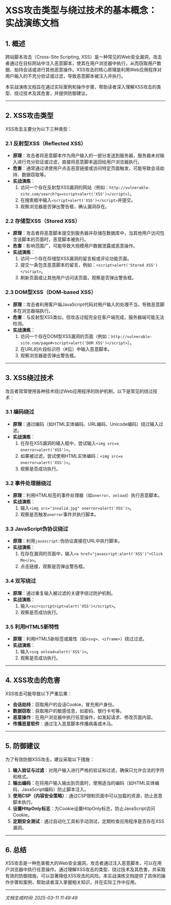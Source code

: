 # XSS攻击类型与绕过技术的基本概念：实战演练文档

## 1. 概述

跨站脚本攻击（Cross-Site Scripting, XSS）是一种常见的Web安全漏洞，攻击者通过在目标网站中注入恶意脚本，使其在用户浏览器中执行，从而窃取用户数据、劫持会话或进行其他恶意操作。XSS攻击的核心原理是利用Web应用程序对用户输入的不充分验证或过滤，导致恶意脚本被注入并执行。

本实战演练文档旨在通过实际案例和操作步骤，帮助读者深入理解XSS攻击的类型、绕过技术及其危害，并提供防御建议。

---

## 2. XSS攻击类型

XSS攻击主要分为以下三种类型：

### 2.1 反射型XSS（Reflected XSS）
- **原理**：攻击者将恶意脚本作为用户输入的一部分发送到服务器，服务器未对输入进行充分验证或过滤，直接将恶意脚本返回给用户浏览器执行。
- **危害**：通常通过诱使用户点击恶意链接或访问特定页面触发，可能导致会话劫持、数据窃取等。
- **实战演练**：
  1. 访问一个存在反射型XSS漏洞的网站（例如：`http://vulnerable-site.com/search?q=<script>alert('XSS')</script>`）。
  2. 在搜索框中输入`<script>alert('XSS')</script>`并提交。
  3. 观察浏览器是否弹出警告框，确认漏洞存在。

### 2.2 存储型XSS（Stored XSS）
- **原理**：攻击者将恶意脚本提交到服务器并存储在数据库中，当其他用户访问包含该脚本的页面时，恶意脚本被执行。
- **危害**：影响范围广，可能导致大规模用户数据泄露或恶意操作。
- **实战演练**：
  1. 访问一个存在存储型XSS漏洞的留言板或评论功能页面。
  2. 提交一条包含恶意脚本的留言，例如：`<script>alert('Stored XSS')</script>`。
  3. 刷新页面或让其他用户访问该页面，观察是否弹出警告框。

### 2.3 DOM型XSS（DOM-based XSS）
- **原理**：攻击者利用客户端JavaScript代码对用户输入的处理不当，导致恶意脚本在浏览器端执行。
- **危害**：与反射型XSS类似，但攻击过程完全在客户端完成，服务器端可能无法检测。
- **实战演练**：
  1. 访问一个存在DOM型XSS漏洞的页面（例如：`http://vulnerable-site.com/page#<script>alert('DOM XSS')</script>`）。
  2. 在URL的片段标识符（#后）中输入恶意脚本。
  3. 观察浏览器是否弹出警告框。

---

## 3. XSS绕过技术

攻击者常常使用各种技术绕过Web应用程序的防护机制，以下是常见的绕过技术：

### 3.1 编码绕过
- **原理**：通过编码（如HTML实体编码、URL编码、Unicode编码）绕过输入过滤。
- **实战演练**：
  1. 在存在XSS漏洞的输入框中，尝试输入`<img src=x onerror=alert('XSS')>`。
  2. 如果被过滤，尝试使用HTML实体编码：`<img src=x onerror=alert('XSS')>`。
  3. 观察是否成功执行。

### 3.2 事件处理器绕过
- **原理**：利用HTML标签的事件处理器（如`onerror`、`onload`）执行恶意脚本。
- **实战演练**：
  1. 输入`<img src="invalid.jpg" onerror=alert('XSS')>`。
  2. 观察是否触发`onerror`事件并执行脚本。

### 3.3 JavaScript伪协议绕过
- **原理**：利用`javascript:`伪协议直接在URL中执行脚本。
- **实战演练**：
  1. 在存在漏洞的页面中，输入`<a href="javascript:alert('XSS')">Click Me</a>`。
  2. 点击链接，观察是否弹出警告框。

### 3.4 双写绕过
- **原理**：通过重复输入被过滤的关键字绕过防护机制。
- **实战演练**：
  1. 输入`<scr<script>ipt>alert('XSS')</script>`。
  2. 观察是否成功执行。

### 3.5 利用HTML5新特性
- **原理**：利用HTML5新标签或属性（如`<svg>`、`<iframe>`）绕过过滤。
- **实战演练**：
  1. 输入`<svg onload=alert('XSS')>`。
  2. 观察是否成功执行。

---

## 4. XSS攻击的危害

XSS攻击可能导致以下严重后果：
- **会话劫持**：窃取用户的会话Cookie，冒充用户身份。
- **数据窃取**：获取用户的敏感信息，如密码、银行卡号等。
- **恶意操作**：在用户浏览器中执行任意操作，如发起请求、修改页面内容。
- **传播恶意软件**：通过注入恶意脚本传播病毒或木马。

---

## 5. 防御建议

为了有效防御XSS攻击，建议采取以下措施：
1. **输入验证与过滤**：对用户输入进行严格的验证和过滤，确保只允许合法的字符和格式。
2. **输出编码**：在将用户输入输出到页面时，使用适当的编码（如HTML实体编码、JavaScript编码）防止脚本注入。
3. **使用CSP（内容安全策略）**：通过CSP限制页面中可以加载的资源，防止恶意脚本执行。
4. **设置HttpOnly标志**：为Cookie设置HttpOnly标志，防止JavaScript访问Cookie。
5. **定期安全测试**：通过自动化工具和手动测试，定期检查应用程序是否存在XSS漏洞。

---

## 6. 总结

XSS攻击是一种危害极大的Web安全漏洞，攻击者通过注入恶意脚本，可以在用户浏览器中执行任意操作。通过理解XSS攻击的类型、绕过技术及其危害，并采取有效的防御措施，可以显著降低XSS攻击的风险。本实战演练文档提供了具体的操作步骤和案例，帮助读者深入掌握相关知识，并在实际工作中应用。

---

*文档生成时间: 2025-03-11 11:49:49*
